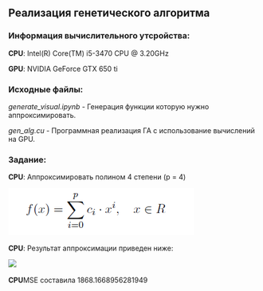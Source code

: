 <html>
  <head>
    <h2>Реализация генетического алгоритма</h2>
  </head>
  <body>
    <h3>Информация вычислительного утсройства:</h3>
    <p><b>CPU</b>: Intel(R) Core(TM) i5-3470 CPU @ 3.20GHz</p>
    <p><b>GPU</b>: NVIDIA GeForce GTX 650 ti</p>
    <p>
      <h3>Исходные файлы:</h3>
      <p><i>generate_visual.ipynb</i> - Генерация функции которую нужно аппроксимировать.</p>
      <p><i>gen_alg.cu</i> - Программная реализация ГА с использование вычислений на GPU.</p>
   </p>
   <h3>Задание:</h3>
  <p><b>CPU</b>: Аппроксимировать полином 4 степени (p = 4) </p>
  <img src=https://github.com/exp20/CUDA/blob/965d026499bacadb137a5dc40c2aa2ec70ae0c97/2_labLgen_alg/%D0%A1%D0%BD%D0%B8%D0%BC%D0%BE%D0%BA.PNG>
  
  <p><b>CPU</b>: Результат аппроксимации приведен ниже: </p>
  <p><img src=https://latex.codecogs.com/gif.latex?f(x)=52.07793258140935677147-0.50907310773577041374*x+0.00005781426435132908*x^2-0.00001869258705404828*x^3+0.00000037537766655477*x^4.></p>
  
  <p><b>CPU</b>MSE составила 1868.1668956281949 </p>
